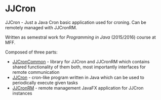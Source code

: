 # JJCron

JJCron - Just a Java Cron basic application used for croning. Can be remotely managed with JJCronRM.

Written as semestral work for *Programming in Java* (2015/2016) course at MFF.

Composed of three parts:

- [JJCronCommon](./jjcron-common) - library for JJCron and JJCronRM which contains shared functionality of them both, most importantly interfaces for remote communication
- [JJCron](./jjcron) - cron-like program written in Java which can be used to periodically execute given tasks
- [JJCronRM](./jjcron-rm) - remote management JavaFX application for JJCron instances
